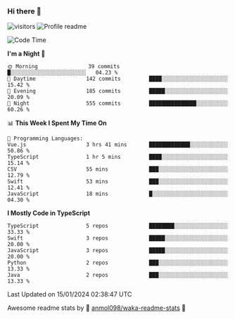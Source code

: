 ### Hi there 👋  
![visitors](https://visitor-badge.laobi.icu/badge?page_id=leverglowh) ![Profile readme](https://github.com/leverglowh/leverglowh/workflows/Profile%20readme/badge.svg?branch=master)

<!--START_SECTION:waka-->
![Code Time](http://img.shields.io/badge/Code%20Time-2%2C569%20hrs%2034%20mins-blue)

**I'm a Night 🦉** 

```text
🌞 Morning                39 commits          █░░░░░░░░░░░░░░░░░░░░░░░░   04.23 % 
🌆 Daytime                142 commits         ████░░░░░░░░░░░░░░░░░░░░░   15.42 % 
🌃 Evening                185 commits         █████░░░░░░░░░░░░░░░░░░░░   20.09 % 
🌙 Night                  555 commits         ███████████████░░░░░░░░░░   60.26 % 
```


📊 **This Week I Spent My Time On** 

```text
💬 Programming Languages: 
Vue.js                   3 hrs 41 mins       █████████████░░░░░░░░░░░░   50.86 % 
TypeScript               1 hr 5 mins         ████░░░░░░░░░░░░░░░░░░░░░   15.14 % 
CSV                      55 mins             ███░░░░░░░░░░░░░░░░░░░░░░   12.79 % 
Swift                    53 mins             ███░░░░░░░░░░░░░░░░░░░░░░   12.41 % 
JavaScript               18 mins             █░░░░░░░░░░░░░░░░░░░░░░░░   04.30 % 
```

**I Mostly Code in TypeScript** 

```text
TypeScript               5 repos             ████████░░░░░░░░░░░░░░░░░   33.33 % 
Swift                    3 repos             █████░░░░░░░░░░░░░░░░░░░░   20.00 % 
JavaScript               3 repos             █████░░░░░░░░░░░░░░░░░░░░   20.00 % 
Python                   2 repos             ███░░░░░░░░░░░░░░░░░░░░░░   13.33 % 
Java                     2 repos             ███░░░░░░░░░░░░░░░░░░░░░░   13.33 % 
```




 Last Updated on 15/01/2024 02:38:47 UTC
<!--END_SECTION:waka-->


Awesome readme stats by :star2: [anmol098/waka-readme-stats](https://github.com/anmol098/waka-readme-stats) :star2:
